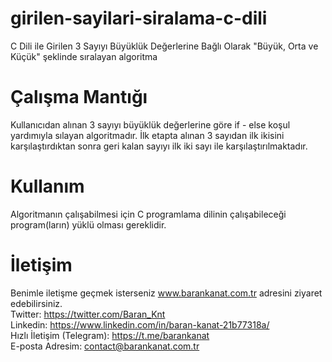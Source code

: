 # girilen-sayilari-siralama-c-dili
C Dili ile Girilen 3 Sayıyı Büyüklük Değerlerine Bağlı Olarak "Büyük, Orta ve Küçük" şeklinde sıralayan algoritma

# Çalışma Mantığı
Kullanıcıdan alınan 3 sayıyı büyüklük değerlerine göre if - else koşul yardımıyla sılayan algoritmadır. İlk etapta alınan 3 sayıdan ilk ikisini karşılaştırdıktan sonra
geri kalan sayıyı ilk iki sayı ile karşılaştırılmaktadır. 

# Kullanım
Algoritmanın çalışabilmesi için C programlama dilinin çalışabileceği program(ların) yüklü olması gereklidir.

# İletişim
Benimle iletişme geçmek isterseniz www.barankanat.com.tr adresini ziyaret edebilirsiniz.                        
Twitter: https://twitter.com/Baran_Knt                          
Linkedin: https://www.linkedin.com/in/baran-kanat-21b77318a/                          
Hızlı İletişim (Telegram): https://t.me/barankanat                          
E-posta Adresim: contact@barankanat.com.tr
